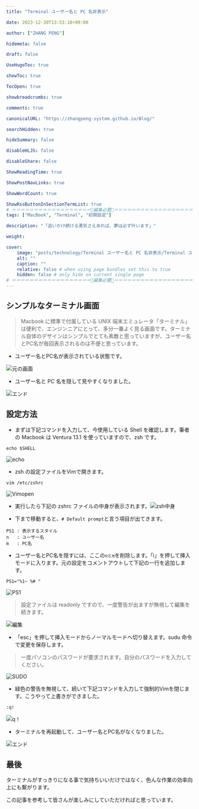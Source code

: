 ```yaml
---
title: "Terminal ユーザー名と PC 名非表示"

date: 2023-12-30T13:53:18+09:00

author: ["ZHANG PENG"]

hidemeta: false

draft: false

UseHugoToc: true

showToc: true

TocOpen: true

showbreadcrumbs: true

comments: true

canonicalURL: "https://zhangpeng-system.github.io/Blog/"

searchHidden: true

hideSummary: false

disableHLJS: false

disableShare: false

ShowReadingTime: true

ShowPostNavLinks: true

ShowWordCount: true

ShowRssButtonInSectionTermList: true
# ＝＝＝＝＝＝＝＝＝＝＝＝＝＝＝＝＝＝🔽編集必要🔽＝＝＝＝＝＝＝＝＝＝＝＝＝＝＝＝＝＝
tags: ["MacBook", "Terminal", "初期設定"]

description: "「追いかけ続ける勇気さえあれば、夢は必ず叶います」"

weight:

cover:
    image: "posts/technology/Terminal ユーザー名と PC 名非表示/Terminal ユーザー名と PC 名非表示.png/Terminal ユーザー名と PC 名非表示.png.001.png"
    alt: ""
    caption: ""
    relative: false # when using page bundles set this to true
    hidden: false # only hide on current single page
# ＝＝＝＝＝＝＝＝＝＝＝＝＝＝＝＝＝＝🔼編集必要🔼＝＝＝＝＝＝＝＝＝＝＝＝＝＝＝＝＝＝
---
```


## シンプルなターミナル画面

> Macbook に標準で付属している UNIX 端末エミュレータ「ターミナル」は便利で、エンジンニアにとって、多分一番よく見る画面です。ターミナル自体のデザインはシンプルでとても素敵と思っていますが、ユーザー名とPC名が毎回表示されるのは不便と思っています。

- ユーザー名とPC名が表示されている状態です。

![元の画面](./MacOS%20%E3%81%AE%20Terminal%20%E3%81%A6%E3%82%99%E3%83%A6%E3%83%BC%E3%82%B5%E3%82%99%E3%83%BC%E5%90%8D%E3%81%A8%20PC%20%E5%90%8D%E3%82%92%E9%9D%9E%E8%A1%A8%E7%A4%BA%E3%81%AB%E3%81%99%E3%82%8B/%E5%85%83%E3%81%AE%E7%94%BB%E9%9D%A2.png)

- ユーザー名と PC 名を隠して見やすくなりました。

![エンド](./MacOS%20%E3%81%AE%20Terminal%20%E3%81%A6%E3%82%99%E3%83%A6%E3%83%BC%E3%82%B5%E3%82%99%E3%83%BC%E5%90%8D%E3%81%A8%20PC%20%E5%90%8D%E3%82%92%E9%9D%9E%E8%A1%A8%E7%A4%BA%E3%81%AB%E3%81%99%E3%82%8B/%E3%82%A8%E3%83%B3%E3%83%88%E3%82%99.png)

## 設定方法

- まずは下記コマンドを入力して、今使用している Shell を確認します。筆者の Macbook は Ventura 13.1 を使っていますので、zsh です。

```shell
echo $SHELL
```

![echo](./MacOS%20%E3%81%AE%20Terminal%20%E3%81%A6%E3%82%99%E3%83%A6%E3%83%BC%E3%82%B5%E3%82%99%E3%83%BC%E5%90%8D%E3%81%A8%20PC%20%E5%90%8D%E3%82%92%E9%9D%9E%E8%A1%A8%E7%A4%BA%E3%81%AB%E3%81%99%E3%82%8B/echo.png)

- zsh の設定ファイルをVimで開きます。

```shell
vim /etc/zshrc
```

![Vimopen](./MacOS%20%E3%81%AE%20Terminal%20%E3%81%A6%E3%82%99%E3%83%A6%E3%83%BC%E3%82%B5%E3%82%99%E3%83%BC%E5%90%8D%E3%81%A8%20PC%20%E5%90%8D%E3%82%92%E9%9D%9E%E8%A1%A8%E7%A4%BA%E3%81%AB%E3%81%99%E3%82%8B/Vimopen.png)

- 実行したら下記の zshrc ファイルの中身が表示されます。![zsh中身](./MacOS%20%E3%81%AE%20Terminal%20%E3%81%A6%E3%82%99%E3%83%A6%E3%83%BC%E3%82%B5%E3%82%99%E3%83%BC%E5%90%8D%E3%81%A8%20PC%20%E5%90%8D%E3%82%92%E9%9D%9E%E8%A1%A8%E7%A4%BA%E3%81%AB%E3%81%99%E3%82%8B/zsh%E4%B8%AD%E8%BA%AB.png)

- 下まで移動すると、`# Default prompt`と言う項目が出てきます。



```shell
PS1 : 表示するスタイル
n   : ユーザー名
m   : PC名
```

- ユーザー名とPC名を隠すには、ここの`nとm`を削除します。「i」を押して挿入モードに入ります。元の設定をコメントアウトして下記の一行を追加します。

```
PS1="%1~ %# "
```

![PS1](./MacOS%20%E3%81%AE%20Terminal%20%E3%81%A6%E3%82%99%E3%83%A6%E3%83%BC%E3%82%B5%E3%82%99%E3%83%BC%E5%90%8D%E3%81%A8%20PC%20%E5%90%8D%E3%82%92%E9%9D%9E%E8%A1%A8%E7%A4%BA%E3%81%AB%E3%81%99%E3%82%8B/PS1.png)

> 設定ファイルは readonly ですので、一度警告が出ますが無視して編集を続きます。

![編集](./MacOS%20%E3%81%AE%20Terminal%20%E3%81%A6%E3%82%99%E3%83%A6%E3%83%BC%E3%82%B5%E3%82%99%E3%83%BC%E5%90%8D%E3%81%A8%20PC%20%E5%90%8D%E3%82%92%E9%9D%9E%E8%A1%A8%E7%A4%BA%E3%81%AB%E3%81%99%E3%82%8B/%E7%B7%A8%E9%9B%86.png)

- 「esc」を押して挿入モードからノーマルモードへ切り替えます。sudu 命令で変更を保存します。

> 一度パソコンのパスワードが要求されます。自分のパスワードを入力してください。

![SUDO](./MacOS%20%E3%81%AE%20Terminal%20%E3%81%A6%E3%82%99%E3%83%A6%E3%83%BC%E3%82%B5%E3%82%99%E3%83%BC%E5%90%8D%E3%81%A8%20PC%20%E5%90%8D%E3%82%92%E9%9D%9E%E8%A1%A8%E7%A4%BA%E3%81%AB%E3%81%99%E3%82%8B/SUDO.png)

- 緑色の警告を無視して、続いて下記コマンドを入力して強制的Vimを閉じます。こうやって上書きができました。

```shell
:q!
```

![q！](./MacOS%20%E3%81%AE%20Terminal%20%E3%81%A6%E3%82%99%E3%83%A6%E3%83%BC%E3%82%B5%E3%82%99%E3%83%BC%E5%90%8D%E3%81%A8%20PC%20%E5%90%8D%E3%82%92%E9%9D%9E%E8%A1%A8%E7%A4%BA%E3%81%AB%E3%81%99%E3%82%8B/q%EF%BC%81.png)

- ターミナルを再起動して、ユーザー名とPC名がなくなりました。

![エンド](./MacOS%20%E3%81%AE%20Terminal%20%E3%81%A6%E3%82%99%E3%83%A6%E3%83%BC%E3%82%B5%E3%82%99%E3%83%BC%E5%90%8D%E3%81%A8%20PC%20%E5%90%8D%E3%82%92%E9%9D%9E%E8%A1%A8%E7%A4%BA%E3%81%AB%E3%81%99%E3%82%8B/%E3%82%A8%E3%83%B3%E3%83%88%E3%82%99.png)

## 最後

ターミナルがすっきりになる事で気持ちいいだけではなく、色んな作業の効率向上にも繋がります。

この記事を参考して皆さんが楽しみにしていただければと思っています。
